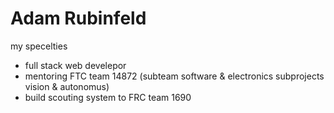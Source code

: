 # Adam Rubinfeld

my specelties
- full stack web develepor 
- mentoring FTC team 14872 (subteam software & electronics subprojects vision & autonomus)
- build scouting system to FRC team 1690
